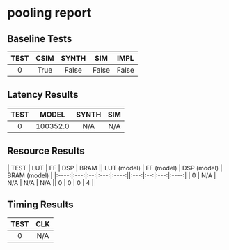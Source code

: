 
# pooling report

## Baseline Tests

| TEST | CSIM | SYNTH | SIM | IMPL |
|:----:|:----:|:-----:|:---:|:----:|
| 0 | True | False | False | False | 


## Latency Results

| TEST | MODEL | SYNTH | SIM |
|:----:|:-----:|:-----:|:---:|
| 0 | 100352.0 | N/A | N/A | 


## Resource Results

| TEST | LUT | FF | DSP | BRAM || LUT (model) | FF (model) | DSP (model) | BRAM (model) |
|:----:|:---:|:--:|:---:|:----:||:---:|:--:|:---:|:----:|
| 0 | N/A | N/A | N/A | N/A || 0 | 0 | 0 | 4 | 


## Timing Results

| TEST | CLK |
|:----:|:---:|
| 0 | N/A | 

